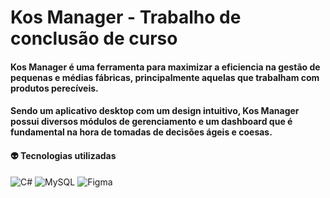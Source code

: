 # Kos Manager - Trabalho de conclusão de curso

#### Kos Manager é uma ferramenta para maximizar a eficiencia na gestão de pequenas e médias fábricas, principalmente aquelas que trabalham com produtos perecíveis.
#### Sendo um aplicativo desktop com um design intuitivo, Kos Manager possui diversos módulos de gerenciamento e um dashboard que é fundamental na hora de tomadas de decisões ágeis e coesas.

#### :alien: Tecnologias utilizadas
![C#](https://img.shields.io/badge/c%23-%23239120.svg?style=for-the-badge&logo=csharp&logoColor=white) ![MySQL](https://img.shields.io/badge/mysql-4479A1.svg?style=for-the-badge&logo=mysql&logoColor=white) ![Figma](https://img.shields.io/badge/figma-%23F24E1E.svg?style=for-the-badge&logo=figma&logoColor=white)
